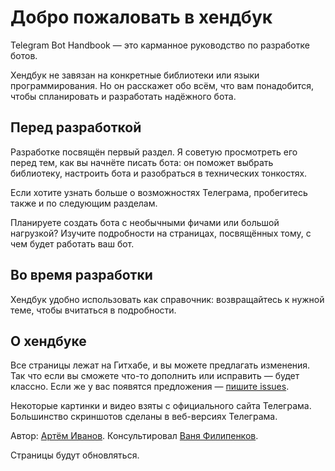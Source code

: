 # Добро пожаловать в хендбук

Telegram Bot Handbook — это карманное руководство по разработке ботов.

Хендбук не завязан на конкретные библиотеки или языки программирования. Но он расскажет обо всём, что вам понадобится,
чтобы спланировать и разработать надёжного бота.

## Перед разработкой

Разработке посвящён первый раздел. Я советую просмотреть его перед тем, как вы начнёте писать бота: он поможет
выбрать библиотеку, настроить бота и разобраться в технических тонкостях.

Если хотите узнать больше о возможностях Телеграма, пробегитесь также и по следующим разделам.

Планируете создать бота с необычными фичами или большой нагрузкой? Изучите подробности на страницах, посвящённых тому,
с чем будет работать ваш бот.

## Во время разработки

Хендбук удобно использовать как справочник: возвращайтесь к нужной теме, чтобы вчитаться в подробности.

## О хендбуке

Все страницы лежат на Гитхабе, и вы можете предлагать изменения. Так что если вы сможете что-то дополнить или
исправить — будет классно. Если же у вас появятся
предложения — [пишите issues](https://github.com/tm-a-t/handbook/issues/new).

Некоторые картинки и видео взяты с официального сайта Телеграма. Большинство скриншотов сделаны в веб-версиях Телеграма.

Автор: [Артём Иванов](https://t.me/tm_a_t). Консультировал [Ваня Филипенков](https://t.me/vanutp).

Страницы будут обновляться.

